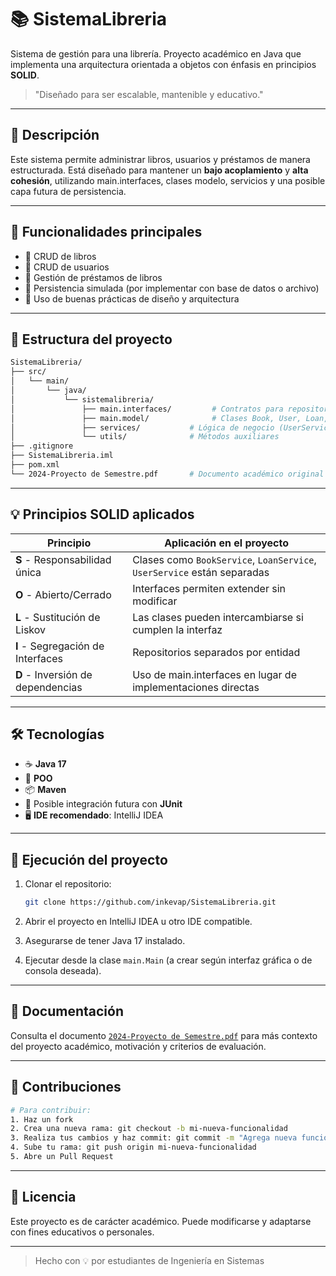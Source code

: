 # 📚 SistemaLibreria

Sistema de gestión para una librería. Proyecto académico en Java que implementa una arquitectura orientada a objetos con énfasis en principios **SOLID**.

> "Diseñado para ser escalable, mantenible y educativo."

---

## 🧾 Descripción

Este sistema permite administrar libros, usuarios y préstamos de manera estructurada. Está diseñado para mantener un **bajo acoplamiento** y **alta cohesión**, utilizando main.interfaces, clases modelo, servicios y una posible capa futura de persistencia.

---

## 🚀 Funcionalidades principales

- 📘 CRUD de libros
- 👤 CRUD de usuarios
- 📕 Gestión de préstamos de libros
- 💾 Persistencia simulada (por implementar con base de datos o archivo)
- 🧠 Uso de buenas prácticas de diseño y arquitectura

---

## 🧱 Estructura del proyecto

```bash
SistemaLibreria/
├── src/
│   └── main/
│       └── java/
│           └── sistemalibreria/
│               ├── main.interfaces/         # Contratos para repositorios
│               ├── main.model/              # Clases Book, User, Loan, etc.
│               ├── services/           # Lógica de negocio (UserService, BookService, LoanService)
│               └── utils/              # Métodos auxiliares
├── .gitignore
├── SistemaLibreria.iml
├── pom.xml
└── 2024-Proyecto de Semestre.pdf       # Documento académico original
```

---

## 💡 Principios SOLID aplicados

| Principio | Aplicación en el proyecto |
|----------|-----------------------------|
| **S** - Responsabilidad única | Clases como `BookService`, `LoanService`, `UserService` están separadas |
| **O** - Abierto/Cerrado | Interfaces permiten extender sin modificar |
| **L** - Sustitución de Liskov | Las clases pueden intercambiarse si cumplen la interfaz |
| **I** - Segregación de Interfaces | Repositorios separados por entidad |
| **D** - Inversión de dependencias | Uso de main.interfaces en lugar de implementaciones directas |

---

## 🛠️ Tecnologías

- ☕ **Java 17**
- 🧠 **POO**
- 📦 **Maven**
- 🧪 Posible integración futura con **JUnit**
- 🖥️ **IDE recomendado**: IntelliJ IDEA

---

## 🧪 Ejecución del proyecto

1. Clonar el repositorio:
   ```bash
   git clone https://github.com/inkevap/SistemaLibreria.git
   ```

2. Abrir el proyecto en IntelliJ IDEA u otro IDE compatible.

3. Asegurarse de tener Java 17 instalado.

4. Ejecutar desde la clase `main.Main` (a crear según interfaz gráfica o de consola deseada).

---

## 📄 Documentación

Consulta el documento [`2024-Proyecto de Semestre.pdf`](https://github.com/inkevap/SistemaLibreria/blob/develop/2024-Proyecto%20de%20Semestre.pdf) para más contexto del proyecto académico, motivación y criterios de evaluación.

---

## 🤝 Contribuciones

```bash
# Para contribuir:
1. Haz un fork
2. Crea una nueva rama: git checkout -b mi-nueva-funcionalidad
3. Realiza tus cambios y haz commit: git commit -m "Agrega nueva funcionalidad"
4. Sube tu rama: git push origin mi-nueva-funcionalidad
5. Abre un Pull Request
```

---

## 🧾 Licencia

Este proyecto es de carácter académico. Puede modificarse y adaptarse con fines educativos o personales.

---

> Hecho con 💡 por estudiantes de Ingeniería en Sistemas
